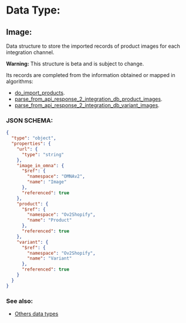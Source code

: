 # Data Type: 

## Image:

Data structure to store the imported records of product images for each integration channel.

**Warning:** This structure is beta and is subject to change.

Its records are completed from the information obtained or mapped in algorithms: 

* [do_import_products](../action-algorithms/do_import_products.md).
* [parse_from_api_response_2_integration_db_product_images](../parser-algorithms/parse_from_api_response_2_integration_db_product_images.md).
* [parse_from_api_response_2_integration_db_variant_images](../parser-algorithms/parse_from_api_response_2_integration_db_variant_images.md).
    
### JSON SCHEMA:
```JSON
{
  "type": "object",
  "properties": {
    "url": {
      "type": "string"
    },
    "image_in_omna": {
      "$ref": {
        "namespace": "OMNAv2",
        "name": "Image"
      },
      "referenced": true
    },
    "product": {
      "$ref": {
        "namespace": "Ov2Shopify",
        "name": "Product"
      },
      "referenced": true
    },
    "variant": {
      "$ref": {
        "namespace": "Ov2Shopify",
        "name": "Variant"
      },
      "referenced": true
    }
  }
}
```

### See also:
* [Others data types](overview?id=Image)